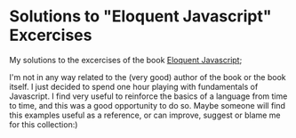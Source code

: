 # Solutions to "Eloquent Javascript" Excercises

My solutions to the excercises of the book [Eloquent Javascript](http://eloquentjavascript.net/);

I'm not in any way related to the (very good) author of the book or the book itself.
I just decided to spend one hour playing with fundamentals of Javascript.
I find very useful to reinforce the basics of a language from time to time, and this was a good opportunity to do so. Maybe someone will find this examples useful as a reference, or can improve, suggest or blame me for this collection:)